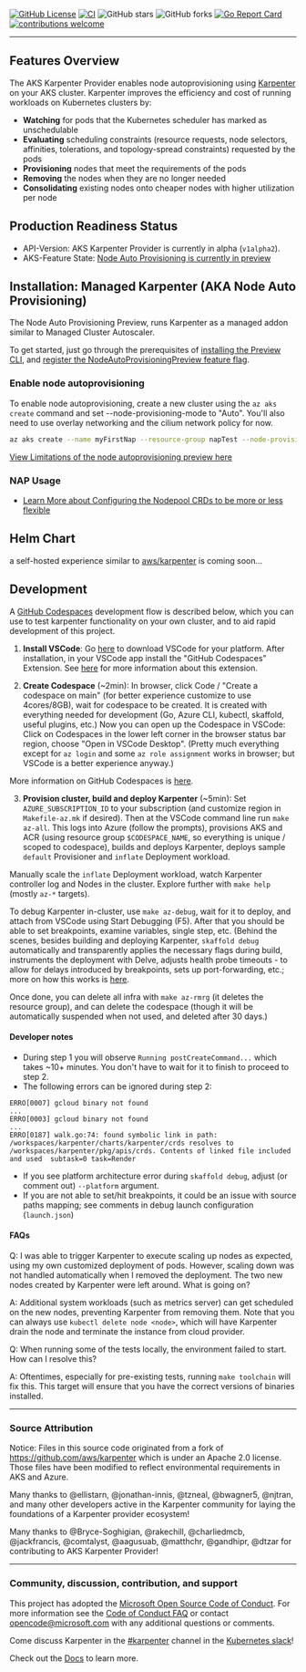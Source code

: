 [![GitHub License](https://img.shields.io/badge/License-Apache%202.0-ff69b4.svg)](https://github.com/Azure/karpenter-provider-azure/blob/main/LICENSE.txt)
[![CI](https://github.com/Azure/karpenter-provider-azure/actions/workflows/ci.yml/badge.svg?branch=main)](https://github.com/Azure/karpenter-provider-azure/actions/workflows/ci.yml)
![GitHub stars](https://img.shields.io/github/stars/Azure/karpenter-provider-azure)
![GitHub forks](https://img.shields.io/github/forks/Azure/karpenter-provider-azure)
[![Go Report Card](https://goreportcard.com/badge/github.com/Azure/karpenter-provider-azure)](https://goreportcard.com/report/github.com/Azure/karpenter-provider-azure)
[![contributions welcome](https://img.shields.io/badge/contributions-welcome-brightgreen.svg?style=flat)](https://github.com/Azure/karpenter-provider-azure/issues)

---
## Features Overview 
The AKS Karpenter Provider enables node autoprovisioning using [Karpenter](https://karpenter.sh/) on your AKS cluster.
Karpenter improves the efficiency and cost of running workloads on Kubernetes clusters by:

* **Watching** for pods that the Kubernetes scheduler has marked as unschedulable
* **Evaluating** scheduling constraints (resource requests, node selectors, affinities, tolerations, and topology-spread constraints) requested by the pods
* **Provisioning** nodes that meet the requirements of the pods
* **Removing** the nodes when they are no longer needed
* **Consolidating** existing nodes onto cheaper nodes with higher utilization per node

## Production Readiness Status
- API-Version: AKS Karpenter Provider is currently in alpha (`v1alpha2`).
- AKS-Feature State: [Node Auto Provisioning is currently in preview](https://learn.microsoft.com/en-gb/azure/aks/node-autoprovision?tabs=azure-cli)

## Installation: Managed Karpenter (AKA Node Auto Provisioning) 
The Node Auto Provisioning Preview, runs Karpenter as a managed addon similar to Managed Cluster Autoscaler. 

To get started, just go through the prerequisites of [installing the Preview CLI](https://learn.microsoft.com/en-gb/azure/aks/node-autoprovision?tabs=azure-cli#install-the-aks-preview-cli-extension), and [register the NodeAutoProvisioningPreview feature flag](https://learn.microsoft.com/en-gb/azure/aks/node-autoprovision?tabs=azure-cli#register-the-nodeautoprovisioningpreview-feature-flag).

### Enable node autoprovisioning 
To enable node autoprovisioning, create a new cluster using the `az aks create` command and set --node-provisioning-mode to "Auto". You'll also need to use overlay networking and the cilium network policy for now.

```bash 
az aks create --name myFirstNap --resource-group napTest --node-provisioning-mode Auto --network-plugin azure --network-plugin-mode overlay --network-dataplane cilium
```

[View Limitations of the node autoprovisioning preview here](https://learn.microsoft.com/en-gb/azure/aks/node-autoprovision?tabs=azure-cli#limitations)

### NAP Usage
- [Learn More about Configuring the Nodepool CRDs to be more or less flexible](https://learn.microsoft.com/en-gb/azure/aks/node-autoprovision?tabs=azure-cli#node-pools)

## Helm Chart
a self-hosted experience similar to [aws/karpenter](https://artifacthub.io/packages/helm/karpenter/karpenter) is coming soon...

## Development

A [GitHub Codespaces]((https://github.com/features/codespaces)) development flow is described below, which you can use to test karpenter functionality on your own cluster, and to aid rapid development of this project.

1. **Install VSCode**: Go [here](https://code.visualstudio.com/download) to download VSCode for your platform. After installation, in your VSCode app install the "GitHub Codespaces" Extension. See [here](https://code.visualstudio.com/docs/remote/codespaces) for more information about this extension.

2. **Create Codespace** (~2min): In browser, click Code / "Create a codespace on main" (for better experience customize to use 4cores/8GB), wait for codespace to be created. It is created with everything needed for development (Go, Azure CLI, kubectl, skaffold, useful plugins, etc.) Now you can open up the Codespace in VSCode: Click on Codespaces in the lower left corner in the browser status bar region, choose "Open in VSCode Desktop". (Pretty much everything except for `az login` and some `az role assignment` works in browser; but VSCode is a better experience anyway.)

More information on GitHub Codespaces is [here](https://github.com/features/codespaces).

3. **Provision cluster, build and deploy Karpenter** (~5min): Set `AZURE_SUBSCRIPTION_ID` to your subscription (and customize region in `Makefile-az.mk` if desired). Then at the VSCode command line run `make az-all`. This logs into Azure (follow the prompts), provisions AKS and ACR (using resource group `$CODESPACE_NAME`, so everything is unique / scoped to codespace), builds and deploys Karpenter, deploys sample `default` Provisioner and `inflate` Deployment workload.

Manually scale the `inflate` Deployment workload, watch Karpenter controller log and Nodes in the cluster. Explore further with `make help` (mostly `az-*` targets).

To debug Karpenter in-cluster, use `make az-debug`, wait for it to deploy, and attach from VSCode using Start Debugging (F5). After that you should be able to set breakpoints, examine variables, single step, etc. (Behind the scenes, besides building and deploying Karpenter, `skaffold debug` automatically and transparently applies the necessary flags during build, instruments the deployment with Delve, adjusts health probe timeouts - to allow for delays introduced by breakpoints, sets up port-forwarding, etc.; more on how this works is [here](https://skaffold.dev/docs/workflows/debug/).

Once done, you can delete all infra with `make az-rmrg` (it deletes the resource group), and can delete the codespace (though it will be automatically suspended when not used, and deleted after 30 days.)

#### Developer notes
- During step 1 you will observe `Running postCreateCommand...` which takes ~10+ minutes. You don't have to wait for it to finish to proceed to step 2.
- The following errors can be ignored during step 2:

```
ERRO[0007] gcloud binary not found
...
ERRO[0003] gcloud binary not found
...
ERRO[0187] walk.go:74: found symbolic link in path: /workspaces/karpenter/charts/karpenter/crds resolves to /workspaces/karpenter/pkg/apis/crds. Contents of linked file included and used  subtask=0 task=Render
```
- If you see platform architecture error during `skaffold debug`, adjust (or comment out) `--platform` argument.
- If you are not able to set/hit breakpoints, it could be an issue with source paths mapping; see comments in debug launch configuration (`launch.json`)

#### FAQs

Q: I was able to trigger Karpenter to execute scaling up nodes as expected, using my own customized deployment of pods. However, scaling down was not handled automatically when I removed the deployment. The two new nodes created by Karpenter were left around. What is going on?

A: Additional system workloads (such as metrics server) can get scheduled on the new nodes, preventing Karpenter from removing them. Note that you can always use `kubectl delete node <node>`, which will have Karpenter drain the node and terminate the instance from cloud provider.

Q: When running some of the tests locally, the environment failed to start. How can I resolve this?

A: Oftentimes, especially for pre-existing tests, running `make toolchain` will fix this. This target will ensure that you have the correct versions of binaries installed.

---

### Source Attribution

Notice: Files in this source code originated from a fork of https://github.com/aws/karpenter
which is under an Apache 2.0 license. Those files have been modified to reflect environmental requirements in AKS and Azure.

Many thanks to @ellistarn, @jonathan-innis, @tzneal, @bwagner5, @njtran, and many other developers active in the Karpenter community for laying the foundations of a Karpenter provider ecosystem!

Many thanks to @Bryce-Soghigian, @rakechill, @charliedmcb, @jackfrancis, @comtalyst, @aagusuab, @matthchr, @gandhipr, @dtzar for contributing to AKS Karpenter Provider!

---
### Community, discussion, contribution, and support 
This project has adopted the [Microsoft Open Source Code of Conduct](https://opensource.microsoft.com/codeofconduct/).
For more information see the [Code of Conduct FAQ](https://opensource.microsoft.com/codeofconduct/faq/)
or contact [opencode@microsoft.com](mailto:opencode@microsoft.com) with any additional questions or comments.

Come discuss Karpenter in the [#karpenter](https://kubernetes.slack.com/archives/C02SFFZSA2K) channel in the [Kubernetes slack](https://slack.k8s.io/)!

Check out the [Docs](https://karpenter.sh/) to learn more.
